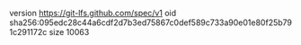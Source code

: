 version https://git-lfs.github.com/spec/v1
oid sha256:095edc28c44a6cdf2d7b3ed75867c0def589c733a90e01e80f25b791c291172c
size 10063

